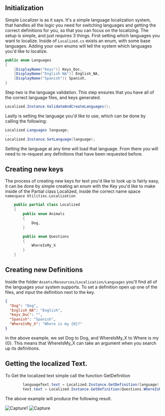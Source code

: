 ## Initialization

Simple Localizer is as it says. It's a simple language localization system, that handles all the logic you need for switching languages and getting the correct definitions for you, so that you can focus on the localizing. The setup is simple, and just requires 3 things. First setting which languages you want to localize. Inside of `Localized.cs` exists an enum, with some base languages. Adding your own enums will tell the system which languages you'd like to localize.

```csharp
public enum Languages
{
    [DisplayName("Keys")] Keys_Doc,
    [DisplayName("English NA")] English_NA,
    [DisplayName("Spanish")] Spanish,
}
```

Step two is the language validation. This step ensures that you have all of the correct language files, and keys generated.
```csharp
Localized.Instance.ValidateAndCreateLanguages();
```

Lastly is setting the language you'd like to use, which can be done by calling the following:
```csharp
Localized.Languages language;
...
Localized.Instance.SetLanguage(language);
```
Setting the language at any time will load that language. From there you will need to re-request any definitions that have been requested before.

## Creating new keys

The process of creating new keys for text you'd like to look up is fairly easy, it can be done by simple creating an enum with the Key you'd like to make inside of the Partial class Localized, inside the correct name space `namespace Utilities.Localization`
```csharp
    public partial class Localized
    {
        public enum Animals
        {
            Dog,
        }

        public enum Questions
        {
            WhereIsMy_X
        }
    }
```

## Creating new Definitions

Inside the folder `Assets/Resources/Localization/Languages` you'll find all of the languages your system supports. To set a definition open up one of the files, and input the definition next to the key. 
```json
{
  "Dog": "Dog",
  "English_NA": "English",
  "Keys_Doc": "",
  "Spanish": "Spanish",
  "WhereIsMy_X": "Where is my {0}?"
}
```
in the above example, we set Dog to Dog, and WhereIsMy_X to Where is my {0}. This means that WhereIsMy_X can take an argument when you search up its definitions.

## Getting the localized Text.

To Get the localized text simple call the function GetDefinition
```csharp
        languageText.text = Localized.Instance.GetDefinition(language);
        text.text = Localized.Instance.GetDefinition(Questions.WhereIsMy_X, Animals.Dog);
```

The above example will produce the following result.

![Capture1](https://github.com/Nova-Ardent/SimpleLocalizer/assets/40727151/7304b481-dbb9-4601-ac76-d791a4a651f5)
![Capture](https://github.com/Nova-Ardent/SimpleLocalizer/assets/40727151/54db5ae9-4054-4ea5-a92b-5daf650229cf)
